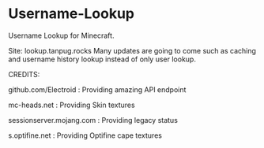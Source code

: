 # Username-Lookup
Username Lookup for Minecraft.

Site: lookup.tanpug.rocks
Many updates are going to come such as caching and username history lookup instead of only user lookup.

CREDITS:

github.com/Electroid : Providing amazing API endpoint

mc-heads.net : Providing Skin textures

sessionserver.mojang.com : Providing legacy status

s.optifine.net : Providing Optifine cape textures
